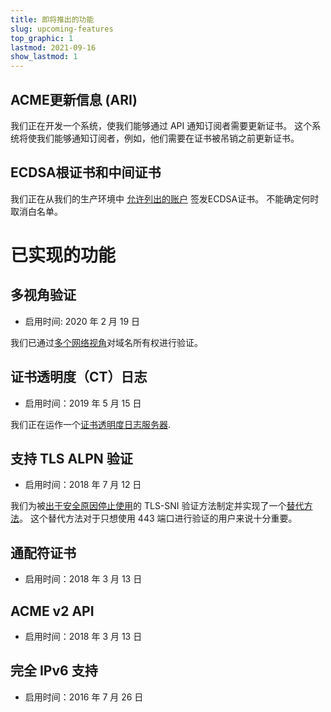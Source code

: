 ```yaml
---
title: 即将推出的功能
slug: upcoming-features
top_graphic: 1
lastmod: 2021-09-16
show_lastmod: 1
---
```


## ACME更新信息 (ARI)

我们正在开发一个系统，使我们能够通过 API 通知订阅者需要更新证书。 这个系统将使我们能够通知订阅者，例如，他们需要在证书被吊销之前更新证书。

## ECDSA根证书和中间证书

我们正在从我们的生产环境中 [允许列出的账户](https://community.letsencrypt.org/t/ecdsa-availability-in-production-environment/150679) 签发ECDSA证书。 不能确定何时取消白名单。

# 已实现的功能

## 多视角验证

* 启用时间: 2020 年 2 月 19 日

我们已通过[多个网络视角](https://letsencrypt.org/2020/02/19/multi-perspective-validation.html)对域名所有权进行验证。

## 证书透明度（CT）日志

* 启用时间：2019 年 5 月 15 日

我们正在运作一个[证书透明度日志服务器](/docs/ct-logs).

## 支持 TLS ALPN 验证

* 启用时间：2018 年 7 月 12 日

我们为被[出于安全原因停止使用](https://community.letsencrypt.org/t/important-what-you-need-to-know-about-tls-sni-validation-issues/50811)的 TLS-SNI 验证方法制定并实现了一个[替代方法](https://tools.ietf.org/html/rfc8737)。 这个替代方法对于只想使用 443 端口进行验证的用户来说十分重要。

## 通配符证书

* 启用时间：2018 年 3 月 13 日

## ACME v2 API

* 启用时间：2018 年 3 月 13 日

## 完全 IPv6 支持

* 启用时间：2016 年 7 月 26 日
